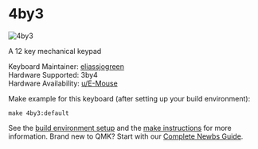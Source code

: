 # 4by3

![4by3](https://i.imgur.com/Ykb7evL.jpg)

A 12 key mechanical keypad

Keyboard Maintainer: [eliassjogreen](https://github.com/eliassjogreen)  
Hardware Supported: 3by4  
Hardware Availability: [u/E-Mouse](https://www.reddit.com/message/compose/?to=E-Mouse)


Make example for this keyboard (after setting up your build environment):

    make 4by3:default

See the [build environment setup](https://docs.qmk.fm/#/getting_started_build_tools) and the [make instructions](https://docs.qmk.fm/#/getting_started_make_guide) for more information. Brand new to QMK? Start with our [Complete Newbs Guide](https://docs.qmk.fm/#/newbs).